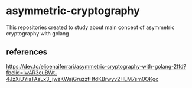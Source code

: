 # asymmetric-cryptography
This repositories created to study about main concept of asymmetric cryptography with golang

## references
https://dev.to/elioenaiferrari/asymmetric-cryptography-with-golang-2ffd?fbclid=IwAR3euBWt-4JzXiUYiaTAsLx3_jwzKWajGruzzfHfdKBrwyv2HEM7sm0OKgc
